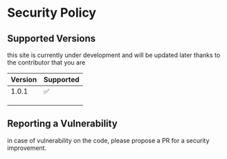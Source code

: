 # Security Policy

## Supported Versions

this site is currently under development and will be updated later thanks to the contributor that you are

| Version | Supported          |
| ------- | ------------------ |
| 1.0.1   | :white_check_mark: |
|   |     |
|   |  |
|    |      |

## Reporting a Vulnerability

in case of vulnerability on the code, please propose a PR for a security improvement.
